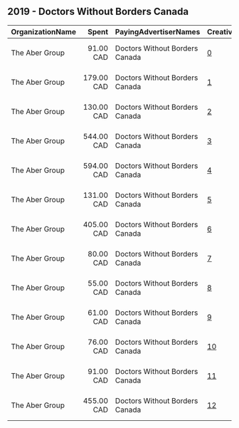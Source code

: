 ## 2019 - Doctors Without Borders Canada 
|OrganizationName|Spent|PayingAdvertiserNames|CreativeUrls|Impressions|Genders|AgeBrackets|CountryCodes|BillingAddresses|CandidateBallotInformation|
|:---|---:|:---|:---|---:|:---|:---|:---|:---|:---|
|The Aber Group|91.00 CAD|Doctors Without Borders Canada|[0](https://www.snap.com/political-ads/asset/6accd9dade745ef84ab436cd29cca92494e21cd8c835b5e3ee237a5e545394b1?mediaType=jpg)|44,136||18+|canada|"608-120 Eglinton Avenue East,Toronto,M4P1E2,CA"||
|The Aber Group|179.00 CAD|Doctors Without Borders Canada|[1](https://www.snap.com/political-ads/asset/660ac15d877826ff40ec5ae000b6ab4b703514e636b2129ec4477c13514ae72e?mediaType=jpg)|114,641||18+|canada|"608-120 Eglinton Avenue East,Toronto,M4P1E2,CA"||
|The Aber Group|130.00 CAD|Doctors Without Borders Canada|[2](https://www.snap.com/political-ads/asset/99d00a1d7d7a22ccd8e214ed55577ce38224d2272332d994157ce60708f2e0ae?mediaType=jpg)|65,178||18+|canada|"608-120 Eglinton Avenue East,Toronto,M4P1E2,CA"||
|The Aber Group|544.00 CAD|Doctors Without Borders Canada|[3](https://www.snap.com/political-ads/asset/3d27a6a4e16d09750d40526589cd2d6acc154735b337b682c1b32a4939abb9d0?mediaType=jpg)|263,203||18+|canada|"608-120 Eglinton Avenue East,Toronto,M4P1E2,CA"||
|The Aber Group|594.00 CAD|Doctors Without Borders Canada|[4](https://www.snap.com/political-ads/asset/f3fca250991da282f6a5d1fdeb5706ea9ebddb1f04cd7fb599950bd9088f57bd?mediaType=jpg)|292,077||18+|canada|"608-120 Eglinton Avenue East,Toronto,M4P1E2,CA"||
|The Aber Group|131.00 CAD|Doctors Without Borders Canada|[5](https://www.snap.com/political-ads/asset/0f093404bbd65aed62452e626b0631d26b080be8ddec7c0ccc72148f5d09d06d?mediaType=jpg)|88,011||18+|canada|"608-120 Eglinton Avenue East,Toronto,M4P1E2,CA"||
|The Aber Group|405.00 CAD|Doctors Without Borders Canada|[6](https://www.snap.com/political-ads/asset/e3ebbda1fd32667333eb0f76b816a2ec235ac6c199170660a6564365306645ec?mediaType=jpg)|197,925||18+|canada|"608-120 Eglinton Avenue East,Toronto,M4P1E2,CA"||
|The Aber Group|80.00 CAD|Doctors Without Borders Canada|[7](https://www.snap.com/political-ads/asset/e8933abcfbd96691b0de5a189dd2d79f7f2eebfb562e605cdd35880e93cacf43?mediaType=jpg)|55,797||18+|canada|"608-120 Eglinton Avenue East,Toronto,M4P1E2,CA"||
|The Aber Group|55.00 CAD|Doctors Without Borders Canada|[8](https://www.snap.com/political-ads/asset/389fb9821a5e7ab366116b19656f2d418072970ef1c942eca802e61002b46e15?mediaType=jpg)|27,138||18+|canada|"608-120 Eglinton Avenue East,Toronto,M4P1E2,CA"||
|The Aber Group|61.00 CAD|Doctors Without Borders Canada|[9](https://www.snap.com/political-ads/asset/7959d4111a992478f256f9250acf8cab31ab20fc5857b69c38698b05d32aa0d8?mediaType=jpg)|33,940||18+|canada|"608-120 Eglinton Avenue East,Toronto,M4P1E2,CA"||
|The Aber Group|76.00 CAD|Doctors Without Borders Canada|[10](https://www.snap.com/political-ads/asset/7ce934c14c04e399658f7660b37080e99038bb621f2fc74975a1e0bf36b62512?mediaType=jpg)|41,253||18+|canada|"608-120 Eglinton Avenue East,Toronto,M4P1E2,CA"||
|The Aber Group|91.00 CAD|Doctors Without Borders Canada|[11](https://www.snap.com/political-ads/asset/9bf6a6b155baf6a7266df9ee5ef28aa009c89ce9975da5b9ebf7006fd41e979e?mediaType=jpg)|42,080||18+|canada|"608-120 Eglinton Avenue East,Toronto,M4P1E2,CA"||
|The Aber Group|455.00 CAD|Doctors Without Borders Canada|[12](https://www.snap.com/political-ads/asset/940504a5d8bfc40ebc7b78630385d6b10485a362f2140b6ecbdd063acdc0c39b?mediaType=jpg)|230,765||18+|canada|"608-120 Eglinton Avenue East,Toronto,M4P1E2,CA"||
